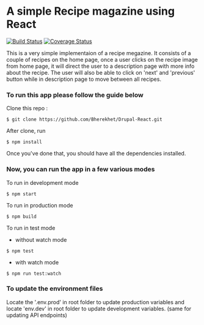 # A simple Recipe magazine using React
[![Build Status](https://travis-ci.org/Bherekhet/Drupal-React.svg?branch=master)](https://travis-ci.org/Bherekhet/Drupal-React) [![Coverage Status](https://coveralls.io/repos/github/Bherekhet/Drupal-React/badge.svg)](https://coveralls.io/github/Bherekhet/Drupal-React)

This is a very simple implementaion of a recipe megazine. It consists of a couple of recipes on the home page, once a user clicks on the recipe image from home page, it will direct the user to a description page with more info about the recipe. The user will also be able to click on 'next' and 'previous' button while in description page to move between all recipes.
### To run this app please follow the guide below
Clone this repo :
```
$ git clone https://github.com/Bherekhet/Drupal-React.git
```
After clone, run
```
$ npm install
```
Once you've done that, you should have all the dependencies installed.
### Now, you can run the app in a few various modes
To run in development mode
```
$ npm start
```
To run in production mode
```
$ npm build 
```
To run in test mode
- without watch mode
```
$ npm test 
```
- with watch mode
```
$ npm run test:watch
```

### To update the environment files
Locate the '.env.prod' in root folder to update production variables and locate 'env.dev' in root folder to update development variables. (same for updating API endpoints)